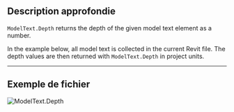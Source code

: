 ## Description approfondie
`ModelText.Depth` returns the depth of the given model text element as a number.

In the example below, all model text is collected in the current Revit file. The depth values are then returned with `ModelText.Depth` in project units.
___
## Exemple de fichier

![ModelText.Depth](./Revit.Elements.ModelText.Depth_img.jpg)
